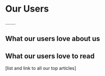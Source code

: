 # Our Users

........

## What our users love about us

## What our users love to read
[list and link to all our top articles]